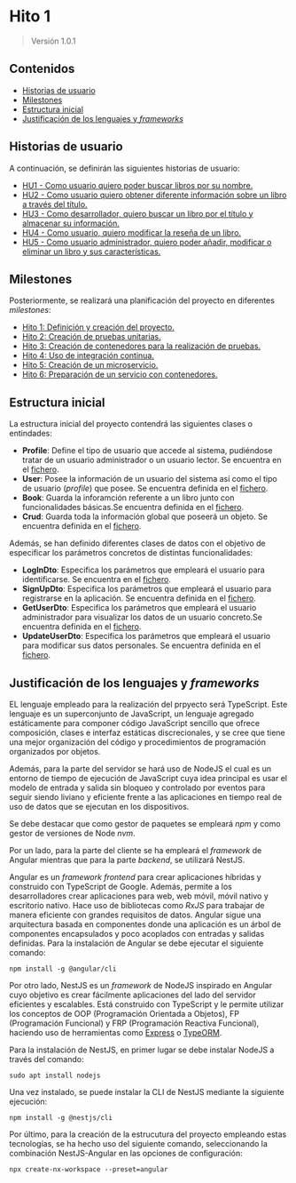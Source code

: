# Hito 1

> Versión 1.0.1

## Contenidos

- [Historias de usuario](#hus)
- [Milestones](#milestones)
- [Estructura inicial](#initialStructure)
- [Justificación de los lenguajes y _frameworks_](#framework)

<a name="hus"></a>

## Historias de usuario

A continuación, se definirán las siguientes historias de usuario:

- [HU1 - Como usuario quiero poder buscar libros por su nombre.](https://github.com/sergiomesasyelamos2000/CC-Proyecto-22-23/issues/2)
- [HU2 - Como usuario quiero obtener diferente información sobre un libro a través del título.](https://github.com/sergiomesasyelamos2000/CC-Proyecto-22-23/issues/3)
- [HU3 - Como desarrollador, quiero buscar un libro por el título y almacenar su información.](https://github.com/sergiomesasyelamos2000/CC-Proyecto-22-23/issues/4)
- [HU4 - Como usuario, quiero modificar la reseña de un libro.](https://github.com/sergiomesasyelamos2000/CC-Proyecto-22-23/issues/5)
- [HU5 - Como usuario administrador, quiero poder añadir, modificar o eliminar un libro y sus características.](https://github.com/sergiomesasyelamos2000/CC-Proyecto-22-23/issues/6)

<a name="milestones"></a>

## Milestones

Posteriormente, se realizará una planificación del proyecto en diferentes _milestones_:

- [Hito 1: Definición y creación del proyecto.](https://github.com/sergiomesasyelamos2000/CC-Proyecto-22-23/milestone/1)
- [Hito 2: Creación de pruebas unitarias.](https://github.com/sergiomesasyelamos2000/CC-Proyecto-22-23/milestone/2)
- [Hito 3: Creación de contenedores para la realización de pruebas.](https://github.com/sergiomesasyelamos2000/CC-Proyecto-22-23/milestone/3)
- [Hito 4: Uso de integración continua.](https://github.com/sergiomesasyelamos2000/CC-Proyecto-22-23/milestone/4)
- [Hito 5: Creación de un microservicio.](https://github.com/sergiomesasyelamos2000/CC-Proyecto-22-23/milestone/5)
- [Hito 6: Preparación de un servicio con contenedores.](https://github.com/sergiomesasyelamos2000/CC-Proyecto-22-23/milestone/6)

<a name="initialStructure"></a>

## Estructura inicial

La estructura inicial del proyecto contendrá las siguientes clases o entindades:

- **Profile**: Define el tipo de usuario que accede al sistema, pudiéndose tratar de un usuario administrador o un usuario lector. Se encuentra en el [fichero](/libs/entity-data-models/src/entities/profile.entity.ts).
- **User**: Posee la información de un usuario del sistema así como el tipo de usuario (_profile_) que posee. Se encuentra definida en el [fichero](/libs/entity-data-models/src/entities/user.entity.ts).
- **Book**: Guarda la inforamción referente a un libro junto con funcionalidades básicas.Se encuentra definida en el [fichero](/libs/entity-data-models/src/entities/book.entity.ts).
- **Crud**: Guarda toda la información global que poseerá un objeto. Se encuentra definida en el [fichero](/libs/entity-data-models/src/entities/crud.entity.ts).

Además, se han definido diferentes clases de datos con el objetivo de especificar los parámetros concretos de distintas funcionalidades:

- **LogInDto**: Especifica los parámetros que empleará el usuario para identificarse. Se encuentra en el [fichero](/libs/entity-data-models/src/dtos/log-in.dto.ts).
- **SignUpDto**: Especifica los parámetros que empleará el usuario para registrarse en la aplicación. Se encuentra definida en el [fichero](/libs/entity-data-models/src/dtos/sign-up.dto.ts).
- **GetUserDto**: Especifica los parámetros que empleará el usuario administrador para visualizar los datos de un usuario concreto.Se encuentra definida en el [fichero](/libs/entity-data-models/src/dtos/user-get.dto.ts).
- **UpdateUserDto**: Especifica los parámetros que empleará el usuario para modificar sus datos personales. Se encuentra definida en el [fichero](/libs/entity-data-models/src/dtos/user-update.dto.ts).

<!-- - Books: Guarda toda la información obtenida del archivo JSON además de funcionalidades básicas. Se encuentra definida en el [fichero](/libs/entity-data-models/src/entities/crud.entity.ts). -->

<a name="framework"></a>

## Justificación de los lenguajes y _frameworks_

EL lenguaje empleado para la realización del prpyecto será TypeScript. Este lenguaje es un superconjunto de JavaScript, un lenguaje agregado estáticamente para componer código JavaScript sencillo que ofrece composición, clases e interfaz estáticas discrecionales, y se cree que tiene una mejor organización del código y procedimientos de programación organizados por objetos.

Además, para la parte del servidor se hará uso de NodeJS el cual es un entorno de tiempo de ejecución de JavaScript cuya idea principal es usar el modelo de entrada y salida sin bloqueo y controlado por eventos para seguir siendo liviano y eficiente frente a las aplicaciones en tiempo real de uso de datos que se ejecutan en los dispositivos.

Se debe destacar que como gestor de paquetes se empleará _npm_ y como gestor de versiones de Node _nvm_.

Por un lado, para la parte del cliente se ha empleará el _framework_ de Angular mientras que para la parte _backend_, se utilizará NestJS.

Angular es un _framework frontend_ para crear aplicaciones híbridas y construido con TypeScript de Google. Además, permite a los desarrolladores crear aplicaciones para web, web móvil, móvil nativo y escritorio nativo. Hace uso de bibliotecas como _RxJS_ para trabajar de manera eficiente con grandes requisitos de datos.
Angular sigue una arquitectura basada en componentes donde una aplicación es un árbol de componentes encapsulados y poco acoplados con entradas y salidas definidas.
Para la instalación de Angular se debe ejecutar el siguiente comando:

```
npm install -g @angular/cli
```

Por otro lado, NestJS es un _framework_ de NodeJS inspirado en Angular cuyo objetivo es crear fácilmente aplicaciones del lado del servidor eficientes y escalables. Está construido con TypeScript y le permite utilizar los conceptos de OOP (Programación Orientada a Objetos), FP (Programación Funcional) y FRP (Programación Reactiva Funcional), haciendo uso de herramientas como [Express](https://expressjs.com/) o [TypeORM](https://typeorm.io/).

Para la instalación de NestJS, en primer lugar se debe instalar NodeJS a través del comando:

```
sudo apt install nodejs
```

Una vez instalado, se puede instalar la CLI de NestJS mediante la siguiente ejecución:

```
npm install -g @nestjs/cli
```

Por último, para la creación de la estrucutura del proyecto empleando estas tecnologías, se ha hecho uso del siguiente comando, seleccionando la combinación NestJS-Angular en las opciones de configuración:

```
npx create-nx-workspace --preset=angular
```
